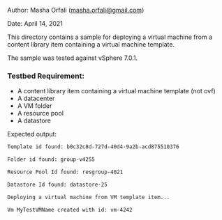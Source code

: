 Author: Masha Orfali (masha.orfali@gmail.com)

Date: April 14, 2021

This directory contains a sample for deploying a virtual machine from a content library item containing a virtual
machine template.

The sample was tested against vSphere 7.0.1.

### Testbed Requirement:

- A content library item containing a virtual machine template (not ovf)
- A datacenter
- A VM folder
- A resource pool
- A datastore

Expected output:

```bash
Template id found: b0c32c8d-727d-40d4-9a2b-acd875510376

Folder id found: group-v4255

Resource Pool Id found: resgroup-4021

Datastore Id found: datastore-25

Deploying a virtual machine from VM template item...

Vm MyTestVMName created with id: vm-4242

```